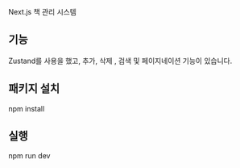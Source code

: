 Next.js 책 관리 시스템

## 기능
Zustand를 사용을 했고, 추가, 삭제 , 검색 및 페이지네이션 기능이 있습니다. 

## 패키지 설치
npm install

## 실행 
npm run dev
